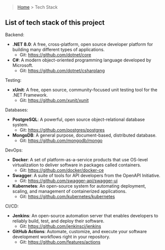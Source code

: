 > [Home](/README.md) > Tech Stack

## List of tech stack of this project

Backend:

- **.NET 8.0**: A free, cross-platform, open source developer platform for building many different types of applications.
  - Git: https://github.com/dotnet/core
- **C#**: A modern object-oriented programming language developed by Microsoft.
  - Git: https://github.com/dotnet/csharplang

Testing:

- **xUnit**: A free, open source, community-focused unit testing tool for the .NET Framework.
  - Git: https://github.com/xunit/xunit

Databases:
- **PostgreSQL**: A powerful, open source object-relational database system.
  - Git: https://github.com/postgres/postgres
- **MongoDB**: A general purpose, document-based, distributed database.
  - Git: https://github.com/mongodb/mongo

DevOps:

- **Docker**: A set of platform-as-a-service products that use OS-level virtualization to deliver software in packages called containers.
    - Git: https://github.com/docker/docker-ce
- **Swagger**: A suite of tools for API developers from the OpenAPI Initiative.
    - Git: https://github.com/swagger-api/swagger-ui
- **Kubernetes**: An open-source system for automating deployment, scaling, and management of containerized applications.
    - Git: https://github.com/kubernetes/kubernetes

CI/CD:

- **Jenkins**: An open-source automation server that enables developers to reliably build, test, and deploy their software.
    - Git: https://github.com/jenkinsci/jenkins
- **GitHub Actions**: Automate, customize, and execute your software development workflows right in your repository.
    - Git: https://github.com/features/actions
